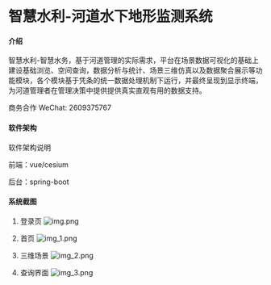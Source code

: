 #  智慧水利-河道水下地形监测系统

#### 介绍
智慧水利-智慧水务，基于河道管理的实际需求，平台在场景数据可视化的基础上建设基础浏览、空间查询，数据分析与统计、场景三维仿真以及数据聚合展示等功能模块，各个模块基于凭条的统一数据处理机制下运行，并最终呈现到显示终端，为河道管理者在管理决策中提供提供真实直观有用的数据支持。

商务合作 WeChat: 2609375767
#### 软件架构
软件架构说明

前端：vue/cesium

后台：spring-boot





#### 系统截图
1. 登录页
![img.png](imgs/img.png)
   
2. 首页
![img_1.png](imgs/img_1.png)

3. 三维场景
![img_2.png](imgs/img_2.png)

4. 查询界面
![img_3.png](imgs/img_3.png)







